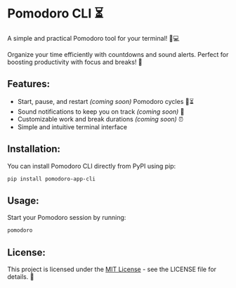 # Pomodoro CLI ⏳

A simple and practical Pomodoro tool for your terminal! 📱💻

Organize your time efficiently with countdowns and sound alerts. Perfect for boosting productivity with focus and breaks! 🚀

## Features:
- Start, pause, and restart _(coming soon)_ Pomodoro cycles 🍅⏳
- Sound notifications to keep you on track _(coming soon)_ 🔔
- Customizable work and break durations _(coming soon)_ ⏰
- Simple and intuitive terminal interface

## Installation:
You can install Pomodoro CLI directly from PyPI using pip:  
```bash
pip install pomodoro-app-cli
```

## Usage:
Start your Pomodoro session by running:

```bash
pomodoro
```

## License:
This project is licensed under the [MIT License](LICENSE) - see the LICENSE file for details. 📜
